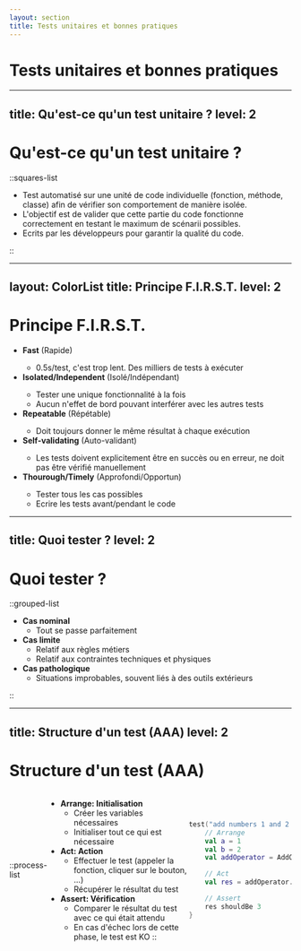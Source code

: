 ```yaml
---
layout: section
title: Tests unitaires et bonnes pratiques
---
```


# Tests unitaires et bonnes pratiques

---
title: Qu'est-ce qu'un test unitaire ?
level: 2
---

# Qu'est-ce qu'un test unitaire ?

::squares-list

- Test automatisé sur une unité de code individuelle (fonction, méthode, classe) afin de vérifier son comportement de
  manière isolée.
- L'objectif est de valider que cette partie du code fonctionne correctement en testant le maximum de scénarii
  possibles.
- Ecrits par les développeurs pour garantir la qualité du code.

::

---
layout: ColorList
title: Principe F.I.R.S.T.
level: 2
---

# Principe F.I.R.S.T.

- <mdi-clock-fast class="text-4xl"/> <span class="text-xl">**Fast** (Rapide)</span>
    - 0.5s/test, c'est trop lent. Des milliers de tests à exécuter
- <mdi-island class="text-4xl"/> <span class="text-xl">**Isolated/Independent** (Isolé/Indépendant)</span>
    - Tester une unique fonctionnalité à la fois
    - Aucun n'effet de bord pouvant interférer avec les autres tests
- <mdi-repeat class="text-4xl"/> <span class="text-xl">**Repeatable** (Répétable)</span>
    - Doit toujours donner le même résultat à chaque exécution
- <mdi-bug-check class="text-4xl"/> <span class="text-xl">**Self-validating** (Auto-validant)</span>
    - Les tests doivent explicitement être en succès ou en erreur, ne doit pas être vérifié manuellement
- <mdi-alarm-check class="text-4xl"/> <span class="text-xl">**Thourough/Timely** (Approfondi/Opportun)</span>
    - Tester tous les cas possibles
    - Ecrire les tests avant/pendant le code

---
title: Quoi tester ?
level: 2
---

# Quoi tester ?

::grouped-list

- **Cas nominal**
    - Tout se passe parfaitement
- **Cas limite**
    - Relatif aux règles métiers
    - Relatif aux contraintes techniques et physiques
- **Cas pathologique**
    - Situations improbables, souvent liés à des outils extérieurs

::

---
title: Structure d'un test (AAA)
level: 2
---

# Structure d'un test (AAA)

<div class="two-columns">

::process-list

- **Arrange: Initialisation**
    - Créer les variables nécessaires
    - Initialiser tout ce qui est nécessaire
- **Act: Action**
    - Effectuer le test (appeler la fonction, cliquer sur le bouton, ...)
    - Récupérer le résultat du test
- **Assert: Vérification**
    - Comparer le résultat du test avec ce qui était attendu
    - En cas d'échec lors de cette phase, le test est KO
      ::

```kotlin {all|2-5|7-8|10-11|all}
test("add numbers 1 and 2 should equals to 3") {
    // Arrange
    val a = 1
    val b = 2
    val addOperator = AddOperator()

    // Act
    val res = addOperator.add(a, b)

    // Assert
    res shouldBe 3
}
```

</div>

<style>
.two-columns {
   display: flex;
  flex-direction: row !important;
  align-items: center;
}

.slidev-vclick-target {
  transition: opacity 100ms ease;
}

.slidev-vclick-hidden {
  opacity: 0.2 !important;
}
</style>